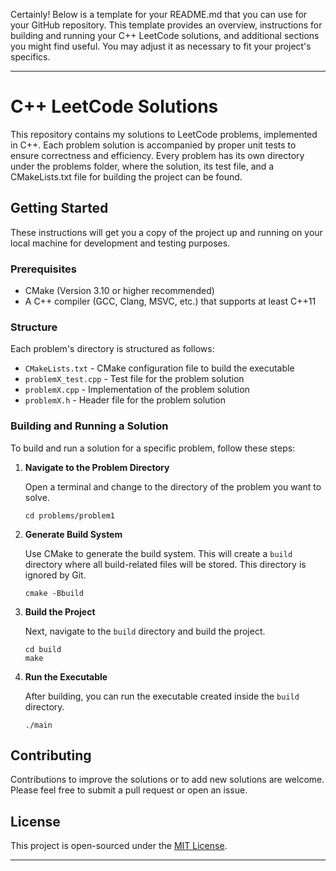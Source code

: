 Certainly! Below is a template for your README.md that you can use for your GitHub repository. This template provides an overview, instructions for building and running your C++ LeetCode solutions, and additional sections you might find useful. You may adjust it as necessary to fit your project's specifics.

---

# C++ LeetCode Solutions

This repository contains my solutions to LeetCode problems, implemented in C++. Each problem solution is accompanied by proper unit tests to ensure correctness and efficiency. Every problem has its own directory under the problems folder, where the solution, its test file, and a CMakeLists.txt file for building the project can be found.

## Getting Started

These instructions will get you a copy of the project up and running on your local machine for development and testing purposes.

### Prerequisites

- CMake (Version 3.10 or higher recommended)
- A C++ compiler (GCC, Clang, MSVC, etc.) that supports at least C++11

### Structure

Each problem's directory is structured as follows:

- `CMakeLists.txt` - CMake configuration file to build the executable
- `problemX_test.cpp` - Test file for the problem solution
- `problemX.cpp` - Implementation of the problem solution
- `problemX.h` - Header file for the problem solution

### Building and Running a Solution

To build and run a solution for a specific problem, follow these steps:

1. **Navigate to the Problem Directory**

   Open a terminal and change to the directory of the problem you want to solve.

   ```
   cd problems/problem1
   ```

2. **Generate Build System**

   Use CMake to generate the build system. This will create a `build` directory where all build-related files will be stored. This directory is ignored by Git.

   ```
   cmake -Bbuild
   ```

3. **Build the Project**

   Next, navigate to the `build` directory and build the project.

   ```
   cd build
   make
   ```

4. **Run the Executable**

   After building, you can run the executable created inside the `build` directory.

   ```
   ./main
   ```

## Contributing

Contributions to improve the solutions or to add new solutions are welcome. Please feel free to submit a pull request or open an issue.

## License

This project is open-sourced under the [MIT License](LICENSE.md).

---
